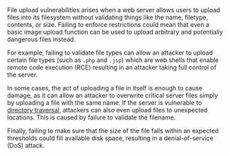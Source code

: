 File upload vulnerabilities arises when a web server allows users to upload files into its filesystem without validating things like the name, filetype, contents, or size. Failing to enforce restrictions could mean that even a basic image upload function can be used to upload arbitrary and potentially dangerous files instead.

For example, failing to validate file types can allow an attacker to upload certain file types (such as `.php` and `.jsp`) which are web shells that enable remote code execution (RCE) resulting in an attacker taking full control of the server.

In some cases, the act of uploading a file in itself is enough to cause damage, as it can allow an attacker to overwrite critical server files simply by uploading a file with the same name. If the server is vulnerable to [directory traversal](obsidian://open?vault=security-notes&file=Offensive%20Security%2FWeb%20Application%20Security%2FServer-side%20Vulnerabilities%2FPath%20Traversal%2FIntroduction), attackers can also even upload files to unexpected locations. This is caused by failure to validate the filename.

Finally, failing to make sure that the size of the file falls within an expected thresholds could fill available disk space, resulting in a denial-of-service (DoS) attack.